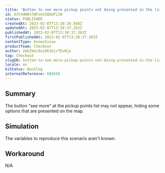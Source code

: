 ```yaml
---
title: 'Button to see more pickup points not being presented in the list'
id: 63tXdW6nlWFzeS3QbGPi1W
status: PUBLISHED
createdAt: 2023-02-07T13:38:36.848Z
updatedAt: 2023-02-07T13:38:37.263Z
publishedAt: 2023-02-07T13:38:37.263Z
firstPublishedAt: 2023-02-07T13:38:37.263Z
contentType: knownIssue
productTeam: Checkout
author: 2mXZkbi0oi061KicTExNjo
tag: Checkout
slugEN: button-to-see-more-pickup-points-not-being-presented-in-the-list
locale: en
kiStatus: Backlog
internalReference: 685650
---
```


## Summary


The button "see more" at the pickup points list may not appear, hiding some options that are presented on the map.


##

## Simulation


The variables to reproduce this scenario aren't known.


##

## Workaround


N/A




